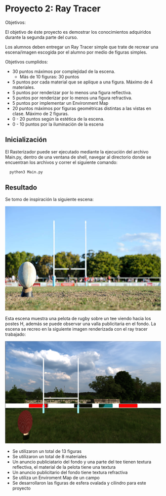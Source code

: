 # Proyecto 2: Ray Tracer
Objetivos:

El objetivo de éste proyecto es demostrar los conocimientos adquiridos durante la segunda parte del curso.

Los alumnos deben entregar un Ray Tracer simple que trate de recrear una escena/imagen escogida por el alumno por medio de figuras simples.


Objetivos cumplidos:

- 30 puntos máximos por complejidad de la escena.
  - Más de 10 figuras: 30 puntos
- 5 puntos por cada material que se aplique a una figura. Máximo de 4 materiales.
- 5 puntos por renderizar por lo menos una figura reflectiva.
- 5 puntos por renderizar por lo menos una figura refractiva.
- 5 puntos por implementar un Environment Map
- 20 puntos máximos por figuras geométricas distintas a las vistas en clase. Máximo de 2 figuras.
- 0 - 20 puntos según la estética de la escena.
- 0 - 10 puntos por la iluminación de la escena


## Inicialización
El Rasterizador puede ser ejecutado mediante la ejecución del archivo Main.py, dentro de una ventana de shell, navegar al directorio donde se encuentran los archivos y correr el siguiente comando:
  ```bash
    python3 Main.py
  ```  

## Resultado
Se tomo de inspiración la siguiente escena:

![Escena](/escena.jpg)

Esta escena muestra una pelota de rugby sobre un tee viendo hacia los postes H, además se puede observar una valla publicitaria en el fondo.
La escena se recreo en la siguiente imagen renderizada con el ray tracer trabajado:

![Resultado](/Resultado.png)

- Se utilizaron un total de 13 figuras
- Se utilizaron un total de 8 materiales
- Un anuncio publiciatario del fondo y una parte del tee tienen textura reflectiva, el material de la pelota tiene una textura
- Un anuncio publicitario del fondo tiene textura refractiva
- Se utiliza un Enviroment Map de un campo
- Se desarrollaron las figuras de esfera ovalada y cilindro para este proyecto
